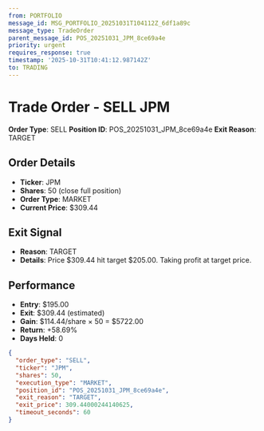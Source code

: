 ```yaml
---
from: PORTFOLIO
message_id: MSG_PORTFOLIO_20251031T104112Z_6df1a89c
message_type: TradeOrder
parent_message_id: POS_20251031_JPM_8ce69a4e
priority: urgent
requires_response: true
timestamp: '2025-10-31T10:41:12.987142Z'
to: TRADING
---
```


# Trade Order - SELL JPM

**Order Type**: SELL
**Position ID**: POS_20251031_JPM_8ce69a4e
**Exit Reason**: TARGET

## Order Details
- **Ticker**: JPM
- **Shares**: 50 (close full position)
- **Order Type**: MARKET
- **Current Price**: $309.44

## Exit Signal
- **Reason**: TARGET
- **Details**: Price $309.44 hit target $205.00. Taking profit at target price.

## Performance
- **Entry**: $195.00
- **Exit**: $309.44 (estimated)
- **Gain**: $114.44/share × 50 = $5722.00
- **Return**: +58.69%
- **Days Held**: 0

```json
{
  "order_type": "SELL",
  "ticker": "JPM",
  "shares": 50,
  "execution_type": "MARKET",
  "position_id": "POS_20251031_JPM_8ce69a4e",
  "exit_reason": "TARGET",
  "exit_price": 309.44000244140625,
  "timeout_seconds": 60
}
```
